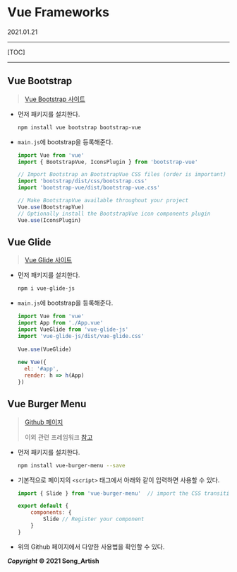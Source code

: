 # Vue Frameworks

2021.01.21

---

[TOC]

---



## Vue Bootstrap

> [Vue Bootstrap 사이트](https://bootstrap-vue.org/docs)

- 먼저 패키지를 설치한다.

  ```bash
  npm install vue bootstrap bootstrap-vue
  ```

- `main.js`에 bootstrap을 등록해준다.

  ```javascript
  import Vue from 'vue'
  import { BootstrapVue, IconsPlugin } from 'bootstrap-vue'
  
  // Import Bootstrap an BootstrapVue CSS files (order is important)
  import 'bootstrap/dist/css/bootstrap.css'
  import 'bootstrap-vue/dist/bootstrap-vue.css'
  
  // Make BootstrapVue available throughout your project
  Vue.use(BootstrapVue)
  // Optionally install the BootstrapVue icon components plugin
  Vue.use(IconsPlugin)
  ```

  

## Vue Glide

> [Vue Glide 사이트](https://www.npmjs.com/package/vue-glide-js)

- 먼저 패키지를 설치한다.

  ```bash
  npm i vue-glide-js
  ```

- `main.js`에 bootstrap을 등록해준다.

  ```javascript
  import Vue from 'vue'
  import App from './App.vue'
  import VueGlide from 'vue-glide-js'
  import 'vue-glide-js/dist/vue-glide.css'
   
  Vue.use(VueGlide)
   
  new Vue({
    el: '#app',
    render: h => h(App)
  })
  ```




## Vue Burger Menu

> [Github 페이지](https://github.com/mbj36/vue-burger-menu)
>
> 이외 관련 프레임워크 [참고](https://morioh.com/p/fcf1194d47e5)

- 먼저 패키지를 설치한다.

  ```bash
  npm install vue-burger-menu --save
  ```

- 기본적으로 페이지의 `<script>` 태그에서 아래와 같이 입력하면 사용할 수 있다.

  ```javascript
  import { Slide } from 'vue-burger-menu'  // import the CSS transitions you wish to use, in this case we are using `Slide`
  
  export default {
      components: {
          Slide // Register your component
      }
  }
  ```

- 위의 Github 페이지에서 다양한 사용법을 확인할 수 있다.



***Copyright* © 2021 Song_Artish**